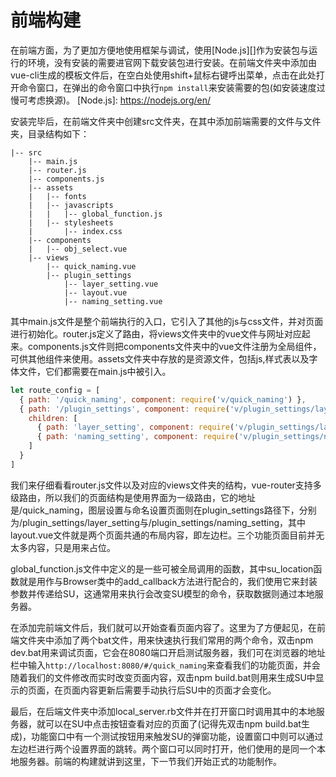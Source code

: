 # 前端构建

在前端方面，为了更加方便地使用框架与调试，使用[Node.js][]作为安装包与运行的环境，没有安装的需要进官网下载安装包进行安装。在前端文件夹中添加由vue-cli生成的模板文件后，在空白处使用shift+鼠标右键呼出菜单，点击在此处打开命令窗口，在弹出的命令窗口中执行`npm install`来安装需要的包(如安装速度过慢可考虑换源)。
[Node.js]: https://nodejs.org/en/

安装完毕后，在前端文件夹中创建src文件夹，在其中添加前端需要的文件与文件夹，目录结构如下：
```
|-- src
    |-- main.js
    |-- router.js
    |-- components.js
    |-- assets
    |   |-- fonts
    |   |-- javascripts
    |   |   |-- global_function.js
    |   |-- stylesheets
    |       |-- index.css
    |-- components
    |   |-- obj_select.vue
    |-- views
        |-- quick_naming.vue
        |-- plugin_settings
            |-- layer_setting.vue
            |-- layout.vue
            |-- naming_setting.vue
```
其中main.js文件是整个前端执行的入口，它引入了其他的js与css文件，并对页面进行初始化。router.js定义了路由，将views文件夹中的vue文件与网址对应起来。components.js文件则把components文件夹中的vue文件注册为全局组件，可供其他组件来使用。assets文件夹中存放的是资源文件，包括js,样式表以及字体文件，它们都需要在main.js中被引入。

``` js
let route_config = [
  { path: '/quick_naming', component: require('v/quick_naming') },
  { path: '/plugin_settings', component: require('v/plugin_settings/layout'),
    children: [
      { path: 'layer_setting', component: require('v/plugin_settings/layer_setting') },
      { path: 'naming_setting', component: require('v/plugin_settings/naming_setting') }
    ]
  }
]
```
我们来仔细看看router.js文件以及对应的views文件夹的结构，vue-router支持多级路由，所以我们的页面结构是使用界面为一级路由，它的地址是/quick_naming，图层设置与命名设置页面则在plugin_settings路径下，分别为/plugin_settings/layer_setting与/plugin_settings/naming_setting，其中layout.vue文件就是两个页面共通的布局内容，即左边栏。三个功能页面目前并无太多内容，只是用来占位。

global_function.js文件中定义的是一些可被全局调用的函数，其中su_location函数就是用作与Browser类中的add_callback方法进行配合的，我们使用它来封装参数并传递给SU，这通常用来执行会改变SU模型的命令，获取数据则通过本地服务器。

在添加完前端文件后，我们就可以开始查看页面内容了。这里为了方便起见，在前端文件夹中添加了两个bat文件，用来快速执行我们常用的两个命令，双击npm dev.bat用来调试页面，它会在8080端口开启测试服务器，我们可在浏览器的地址栏中输入`http://localhost:8080/#/quick_naming`来查看我们的功能页面，并会随着我们的文件修改而实时改变页面内容，双击npm build.bat则用来生成SU中显示的页面，在页面内容更新后需要手动执行后SU中的页面才会变化。

最后，在后端文件夹中添加local_server.rb文件并在打开窗口时调用其中的本地服务器，就可以在SU中点击按钮查看对应的页面了(记得先双击npm build.bat生成)，功能窗口中有一个测试按钮用来触发SU的弹窗功能，设置窗口中则可以通过左边栏进行两个设置界面的跳转。两个窗口可以同时打开，他们使用的是同一个本地服务器。前端的构建就讲到这里，下一节我们开始正式的功能制作。
